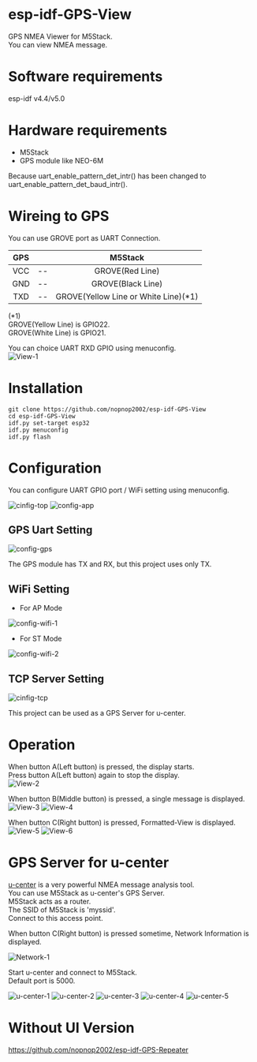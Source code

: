 # esp-idf-GPS-View
GPS NMEA Viewer for M5Stack.   
You can view NMEA message.

# Software requirements
esp-idf v4.4/v5.0   

# Hardware requirements
- M5Stack   
- GPS module like NEO-6M   

 Because uart_enable_pattern_det_intr() has been changed to uart_enable_pattern_det_baud_intr().

# Wireing to GPS
You can use GROVE port as UART Connection.   

|GPS||M5Stack|
|:-:|:-:|:-:|
|VCC|--|GROVE(Red Line)|
|GND|--|GROVE(Black Line)|
|TXD|--|GROVE(Yellow Line or White Line)(*1)|

(*1)   
GROVE(Yellow Line) is GPIO22.   
GROVE(White Line) is GPIO21.   

You can choice UART RXD GPIO using menuconfig.   
![View-1](https://user-images.githubusercontent.com/6020549/62000281-f84d0880-b10d-11e9-8c1c-895da5ad20bd.JPG)


# Installation
```
git clone https://github.com/nopnop2002/esp-idf-GPS-View
cd esp-idf-GPS-View
idf.py set-target esp32
idf.py menuconfig
idf.py flash
```


# Configuration
You can configure UART GPIO port / WiFi setting using menuconfig.

![cinfig-top](https://user-images.githubusercontent.com/6020549/167273686-1fb3f8e5-8cc2-4e98-b479-8086ed1448bc.jpg)
![config-app](https://user-images.githubusercontent.com/6020549/167273688-111e88f1-4bae-4090-802f-fedfbae0281a.jpg)

## GPS Uart Setting

![config-gps](https://user-images.githubusercontent.com/6020549/167273706-92f0a7ea-d43d-4356-8e5d-2afbdf3bea19.jpg)

The GPS module has TX and RX, but this project uses only TX.   

## WiFi Setting

- For AP Mode

![config-wifi-1](https://user-images.githubusercontent.com/6020549/167273811-072d0e0b-2495-4327-8d71-a3e66f0839c6.jpg)

- For ST Mode

![config-wifi-2](https://user-images.githubusercontent.com/6020549/204119872-01ca042a-a770-47c2-82c8-85a1da1c9ffc.jpg)

## TCP Server Setting

![cinfig-tcp](https://user-images.githubusercontent.com/6020549/167273826-8c633493-f784-4aed-b96a-bd4b0ee4126d.jpg)

This project can be used as a GPS Server for u-center.   


# Operation
When button A(Left button) is pressed, the display starts.   
Press button A(Left button) again to stop the display.   
![View-2](https://user-images.githubusercontent.com/6020549/62000282-f84d0880-b10d-11e9-95fb-19ef2ebcbae9.JPG)

When button B(Middle button) is pressed, a single message is displayed.   
![View-3](https://user-images.githubusercontent.com/6020549/62000277-f7b47200-b10d-11e9-9263-84c08dd6985b.JPG)
![View-4](https://user-images.githubusercontent.com/6020549/62000278-f7b47200-b10d-11e9-8409-6d61981b655a.JPG)


When button C(Right button) is pressed, Formatted-View is displayed.   
![View-5](https://user-images.githubusercontent.com/6020549/62000279-f84d0880-b10d-11e9-8c2d-de1d76d25c33.JPG)
![View-6](https://user-images.githubusercontent.com/6020549/62000280-f84d0880-b10d-11e9-9c73-c38ffd0927dd.JPG)


# GPS Server for u-center
[u-center](https://www.u-blox.com/en/product/u-center) is a very powerful NMEA message analysis tool.   
You can use M5Stack as u-center's GPS Server.   
M5Stack acts as a router.   
The SSID of M5Stack is 'myssid'.   
Connect to this access point.   

When button C(Right button) is pressed sometime, Network Information is displayed.

![Network-1](https://user-images.githubusercontent.com/6020549/62000293-4a8e2980-b10e-11e9-8248-9b651b23ba53.JPG)

Start u-center and connect to M5Stack.   
Default port is 5000.   

![u-center-1](https://user-images.githubusercontent.com/6020549/62000222-57aa1900-b10c-11e9-9d7d-aa4d32cdafbe.jpg)
![u-center-2](https://user-images.githubusercontent.com/6020549/62000218-57118280-b10c-11e9-867b-afa20d1caee3.jpg)
![u-center-3](https://user-images.githubusercontent.com/6020549/62000219-57118280-b10c-11e9-84ae-f07103141d4f.JPG)
![u-center-4](https://user-images.githubusercontent.com/6020549/62000220-57118280-b10c-11e9-825f-cf77f2fdcb5b.JPG)
![u-center-5](https://user-images.githubusercontent.com/6020549/62000221-57aa1900-b10c-11e9-833d-1a5a05aa68ae.jpg)


# Without UI Version

https://github.com/nopnop2002/esp-idf-GPS-Repeater

